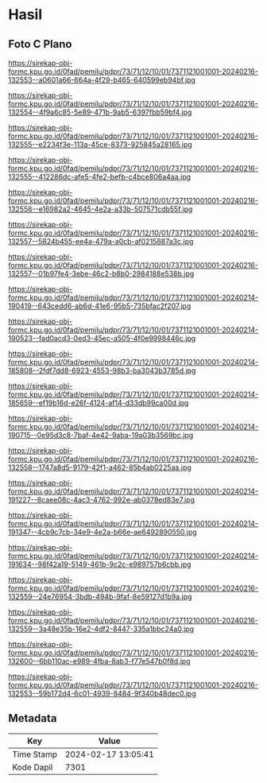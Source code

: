 # Hasil

## Foto C Plano

https://sirekap-obj-formc.kpu.go.id/0fad/pemilu/pdpr/73/71/12/10/01/7371121001001-20240216-132553--a0601a66-664a-4f29-b465-640599eb94bf.jpg

https://sirekap-obj-formc.kpu.go.id/0fad/pemilu/pdpr/73/71/12/10/01/7371121001001-20240216-132554--4f9a6c85-5e89-471b-9ab5-6397fbb59bf4.jpg

https://sirekap-obj-formc.kpu.go.id/0fad/pemilu/pdpr/73/71/12/10/01/7371121001001-20240216-132555--e2234f3e-113a-45ce-8373-925845a28165.jpg

https://sirekap-obj-formc.kpu.go.id/0fad/pemilu/pdpr/73/71/12/10/01/7371121001001-20240216-132555--412286dc-afe5-4fe2-befb-c4bce806a4aa.jpg

https://sirekap-obj-formc.kpu.go.id/0fad/pemilu/pdpr/73/71/12/10/01/7371121001001-20240216-132556--e16982a2-4645-4e2a-a33b-507571cdb55f.jpg

https://sirekap-obj-formc.kpu.go.id/0fad/pemilu/pdpr/73/71/12/10/01/7371121001001-20240216-132557--5824b455-ee4a-479a-a0cb-af0215887a3c.jpg

https://sirekap-obj-formc.kpu.go.id/0fad/pemilu/pdpr/73/71/12/10/01/7371121001001-20240216-132557--01b97fe4-3ebe-46c2-b8b0-2984188e538b.jpg

https://sirekap-obj-formc.kpu.go.id/0fad/pemilu/pdpr/73/71/12/10/01/7371121001001-20240214-190419--643cedd6-ab6d-41e6-95b5-735bfac2f207.jpg

https://sirekap-obj-formc.kpu.go.id/0fad/pemilu/pdpr/73/71/12/10/01/7371121001001-20240214-190523--fad0acd3-0ed3-45ec-a505-4f0e9998446c.jpg

https://sirekap-obj-formc.kpu.go.id/0fad/pemilu/pdpr/73/71/12/10/01/7371121001001-20240214-185808--2fdf7dd8-6923-4553-98b3-ba3043b3785d.jpg

https://sirekap-obj-formc.kpu.go.id/0fad/pemilu/pdpr/73/71/12/10/01/7371121001001-20240214-185659--ef19b16d-e26f-4124-af14-d33db99ca00d.jpg

https://sirekap-obj-formc.kpu.go.id/0fad/pemilu/pdpr/73/71/12/10/01/7371121001001-20240214-190715--0e95d3c8-7baf-4e42-9aba-19a03b3569bc.jpg

https://sirekap-obj-formc.kpu.go.id/0fad/pemilu/pdpr/73/71/12/10/01/7371121001001-20240216-132558--1747a8d5-9179-42f1-a462-85b4ab0225aa.jpg

https://sirekap-obj-formc.kpu.go.id/0fad/pemilu/pdpr/73/71/12/10/01/7371121001001-20240214-191227--8caee08c-4ac3-4762-992e-ab0378ed83e7.jpg

https://sirekap-obj-formc.kpu.go.id/0fad/pemilu/pdpr/73/71/12/10/01/7371121001001-20240214-191347--4cb9c7cb-34e9-4e2a-b66e-ae6492890550.jpg

https://sirekap-obj-formc.kpu.go.id/0fad/pemilu/pdpr/73/71/12/10/01/7371121001001-20240214-191634--98f42a19-5149-461b-9c2c-e989757b6cbb.jpg

https://sirekap-obj-formc.kpu.go.id/0fad/pemilu/pdpr/73/71/12/10/01/7371121001001-20240216-132559--24e76954-3bdb-494b-9faf-8e59127d1b9a.jpg

https://sirekap-obj-formc.kpu.go.id/0fad/pemilu/pdpr/73/71/12/10/01/7371121001001-20240216-132559--3a48e35b-16e2-4df2-8447-335a1bbc24a0.jpg

https://sirekap-obj-formc.kpu.go.id/0fad/pemilu/pdpr/73/71/12/10/01/7371121001001-20240216-132600--6bb110ac-e989-4fba-8ab3-f77e547b0f8d.jpg

https://sirekap-obj-formc.kpu.go.id/0fad/pemilu/pdpr/73/71/12/10/01/7371121001001-20240216-132553--59b172d4-6c01-4939-8484-9f340b48dec0.jpg


## Metadata

| Key        | Value               |
| ---------- | ------------------- |
| Time Stamp | 2024-02-17 13:05:41 |
| Kode Dapil | 7301                |



